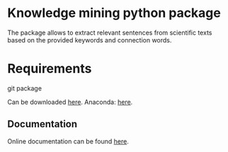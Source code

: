 # Knowledge mining python package

The package allows to extract relevant sentences from scientific
texts based on the provided keywords and connection words. 

# Requirements
git package

Can be downloaded 
[here](https://git-scm.com/downloads).
Anaconda: [here](https://anaconda.org/anaconda/git).

## Documentation

Online documentation can be found [here](https://gulnarash.github.io/Knowledge-mining-python/).


